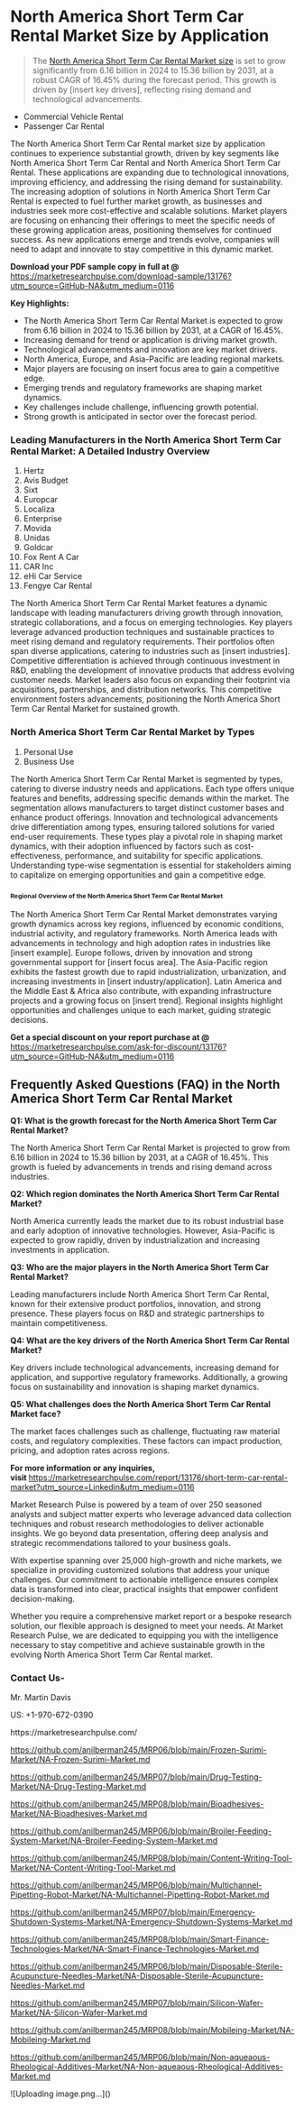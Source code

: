 <h1>North America Short Term Car Rental Market&nbsp;Size by Application</h1><blockquote><p>The <a href="https://marketresearchpulse.com/download-sample/13176?utm_source=GitHub-NA&amp;utm_medium=0116">North America Short Term Car Rental Market size</a> is set to grow significantly from 6.16 billion in 2024 to 15.36 billion by 2031, at a robust CAGR of 16.45% during the forecast period. This growth is driven by [insert key drivers], reflecting rising demand and technological advancements.</p></blockquote><ul><li>Commercial Vehicle Rental<li> Passenger Car Rental</li></ul><p>The North America Short Term Car Rental market size by application continues to experience substantial growth, driven by key segments like North America Short Term Car Rental and North America Short Term Car Rental. These applications are expanding due to technological innovations, improving efficiency, and addressing the rising demand for sustainability. The increasing adoption of solutions in North America Short Term Car Rental is expected to fuel further market growth, as businesses and industries seek more cost-effective and scalable solutions. Market players are focusing on enhancing their offerings to meet the specific needs of these growing application areas, positioning themselves for continued success. As new applications emerge and trends evolve, companies will need to adapt and innovate to stay competitive in this dynamic market.</p><p><strong>Download your PDF sample copy in full at @ </strong><a href="https://marketresearchpulse.com/download-sample/13176?utm_source=GitHub-NA&amp;utm_medium=0116">https://marketresearchpulse.com/download-sample/13176?utm_source=GitHub-NA&amp;utm_medium=0116</a></p><p><strong>Key Highlights: </strong></p><ul><li>The North America Short Term Car Rental Market is expected to grow from 6.16 billion in 2024 to 15.36 billion by 2031, at a CAGR of 16.45%.</li><li>Increasing demand for trend or application is driving market growth.</li><li>Technological advancements and innovation are key market drivers.</li><li>North America, Europe, and Asia-Pacific are leading regional markets.</li><li>Major players are focusing on insert focus area to gain a competitive edge.</li><li>Emerging trends and regulatory frameworks are shaping market dynamics.</li><li>Key challenges include challenge, influencing growth potential.</li><li>Strong growth is anticipated in sector over the forecast period.</li></ul><h3>Leading Manufacturers in the North America Short Term Car Rental Market: A Detailed Industry Overview</h3><ol><li>Hertz</li><li>Avis Budget</li><li>Sixt</li><li>Europcar</li><li>Localiza</li><li>Enterprise</li><li>Movida</li><li>Unidas</li><li>Goldcar</li><li>Fox Rent A Car</li><li>CAR Inc</li><li>eHi Car Service</li><li>Fengye Car Rental</li></ol><div class="flex max-w-full flex-col flex-grow"><div class="min-h-8 text-message flex w-full flex-col items-end gap-2 whitespace-normal break-words [.text-message+&amp;]:mt-5" dir="auto" data-message-author-role="assistant" data-message-id="fd8432e4-4910-450d-b182-61b7bfb0a01f" data-message-model-slug="gpt-4o"><div class="flex w-full flex-col gap-1 empty:hidden first:pt-[3px]"><div class="markdown prose w-full break-words dark:prose-invert light"><p>The North America Short Term Car Rental Market features a dynamic landscape with leading manufacturers driving growth through innovation, strategic collaborations, and a focus on emerging technologies. Key players leverage advanced production techniques and sustainable practices to meet rising demand and regulatory requirements. Their portfolios often span diverse applications, catering to industries such as [insert industries]. Competitive differentiation is achieved through continuous investment in R&amp;D, enabling the development of innovative products that address evolving customer needs. Market leaders also focus on expanding their footprint via acquisitions, partnerships, and distribution networks. This competitive environment fosters advancements, positioning the North America Short Term Car Rental Market for sustained growth.</p></div></div></div></div><h3>North America Short Term Car Rental Market by Types</h3><ol><li>Personal Use<li> Business Use</li></ol><div class="flex max-w-full flex-col flex-grow"><div class="min-h-8 text-message flex w-full flex-col items-end gap-2 whitespace-normal break-words [.text-message+&amp;]:mt-5" dir="auto" data-message-author-role="assistant" data-message-id="084470be-0bb7-4664-bddf-5156b4f41249" data-message-model-slug="gpt-4o-mini"><div class="flex w-full flex-col gap-1 empty:hidden first:pt-[3px]"><div class="markdown prose w-full break-words dark:prose-invert light"><p>The North America Short Term Car Rental Market is segmented by types, catering to diverse industry needs and applications. Each type offers unique features and benefits, addressing specific demands within the market. The segmentation allows manufacturers to target distinct customer bases and enhance product offerings. Innovation and technological advancements drive differentiation among types, ensuring tailored solutions for varied end-user requirements. These types play a pivotal role in shaping market dynamics, with their adoption influenced by factors such as cost-effectiveness, performance, and suitability for specific applications. Understanding type-wise segmentation is essential for stakeholders aiming to capitalize on emerging opportunities and gain a competitive edge.</p></div></div></div></div><h3><span style="font-size: 11px;">Regional Overview of the North America Short Term Car Rental Market</span></h3><div class="flex max-w-full flex-col flex-grow"><div class="min-h-8 text-message flex w-full flex-col items-end gap-2 whitespace-normal break-words [.text-message+&amp;]:mt-5" dir="auto" data-message-author-role="assistant" data-message-id="e9038762-ce64-4e30-91c9-9bd413514231" data-message-model-slug="gpt-4o-mini"><div class="flex w-full flex-col gap-1 empty:hidden first:pt-[3px]"><div class="markdown prose w-full break-words dark:prose-invert light"><p>The North America Short Term Car Rental Market demonstrates varying growth dynamics across key regions, influenced by economic conditions, industrial activity, and regulatory frameworks. North America leads with advancements in technology and high adoption rates in industries like [insert example]. Europe follows, driven by innovation and strong governmental support for [insert focus area]. The Asia-Pacific region exhibits the fastest growth due to rapid industrialization, urbanization, and increasing investments in [insert industry/application]. Latin America and the Middle East &amp; Africa also contribute, with expanding infrastructure projects and a growing focus on [insert trend]. Regional insights highlight opportunities and challenges unique to each market, guiding strategic decisions.</p></div></div></div></div><p><strong>Get a special discount on your report purchase at @ </strong><a href="https://marketresearchpulse.com/ask-for-discount/13176?utm_source=GitHub-NA&amp;utm_medium=0116">https://marketresearchpulse.com/ask-for-discount/13176?utm_source=GitHub-NA&amp;utm_medium=0116</a></p><h2>Frequently Asked Questions (FAQ) in the North America Short Term Car Rental Market</h2><p><strong>Q1: What is the growth forecast for the North America Short Term Car Rental Market?</strong></p><p>The North America Short Term Car Rental Market is projected to grow from 6.16 billion in 2024 to 15.36 billion by 2031, at a CAGR of 16.45%. This growth is fueled by advancements in trends and rising demand across industries.</p><p><strong>Q2: Which region dominates the North America Short Term Car Rental Market?</strong></p><p>North America currently leads the market due to its robust industrial base and early adoption of innovative technologies. However, Asia-Pacific is expected to grow rapidly, driven by industrialization and increasing investments in application.</p><p><strong>Q3: Who are the major players in the North America Short Term Car Rental Market?</strong></p><p>Leading manufacturers include North America Short Term Car Rental, known for their extensive product portfolios, innovation, and strong presence. These players focus on R&amp;D and strategic partnerships to maintain competitiveness.</p><p><strong>Q4: What are the key drivers of the North America Short Term Car Rental Market?</strong></p><p>Key drivers include technological advancements, increasing demand for application, and supportive regulatory frameworks. Additionally, a growing focus on sustainability and innovation is shaping market dynamics.</p><p><strong>Q5: What challenges does the North America Short Term Car Rental Market face?</strong></p><p>The market faces challenges such as challenge, fluctuating raw material costs, and regulatory complexities. These factors can impact production, pricing, and adoption rates across regions.</p><p><strong>For more information or any inquiries, visit&nbsp;</strong><a href="https://marketresearchpulse.com/report/13176/short-term-car-rental-market?utm_source=Linkedin&utm_medium=0116">https://marketresearchpulse.com/report/13176/short-term-car-rental-market?utm_source=Linkedin&utm_medium=0116</a></p><p>Market Research Pulse is powered by a team of over 250 seasoned analysts and subject matter experts who leverage advanced data collection techniques and robust research methodologies to deliver actionable insights. We go beyond data presentation, offering deep analysis and strategic recommendations tailored to your business goals.</p><p>With expertise spanning over 25,000 high-growth and niche markets, we specialize in providing customized solutions that address your unique challenges. Our commitment to actionable intelligence ensures complex data is transformed into clear, practical insights that empower confident decision-making.</p><p>Whether you require a comprehensive market report or a bespoke research solution, our flexible approach is designed to meet your needs. At Market Research Pulse, we are dedicated to equipping you with the intelligence necessary to stay competitive and achieve sustainable growth in the evolving North America Short Term Car Rental market.</p><h3><strong>Contact Us-</strong></h3><p>Mr. Martin Davis</p><p>US: +1-970-672-0390</p><p>https://marketresearchpulse.com/</p><p><a href="https://github.com/anilberman245/MRP06/blob/main/Frozen-Surimi-Market/NA-Frozen-Surimi-Market.md">https://github.com/anilberman245/MRP06/blob/main/Frozen-Surimi-Market/NA-Frozen-Surimi-Market.md</a></p><p><a href="https://github.com/anilberman245/MRP07/blob/main/Drug-Testing-Market/NA-Drug-Testing-Market.md">https://github.com/anilberman245/MRP07/blob/main/Drug-Testing-Market/NA-Drug-Testing-Market.md</a></p><p><a href="https://github.com/anilberman245/MRP08/blob/main/Bioadhesives-Market/NA-Bioadhesives-Market.md">https://github.com/anilberman245/MRP08/blob/main/Bioadhesives-Market/NA-Bioadhesives-Market.md</a></p><p><a href="https://github.com/anilberman245/MRP06/blob/main/Broiler-Feeding-System-Market/NA-Broiler-Feeding-System-Market.md">https://github.com/anilberman245/MRP06/blob/main/Broiler-Feeding-System-Market/NA-Broiler-Feeding-System-Market.md</a></p><p><a href="https://github.com/anilberman245/MRP08/blob/main/Content-Writing-Tool-Market/NA-Content-Writing-Tool-Market.md">https://github.com/anilberman245/MRP08/blob/main/Content-Writing-Tool-Market/NA-Content-Writing-Tool-Market.md</a></p><p><a href="https://github.com/anilberman245/MRP06/blob/main/Multichannel-Pipetting-Robot-Market/NA-Multichannel-Pipetting-Robot-Market.md">https://github.com/anilberman245/MRP06/blob/main/Multichannel-Pipetting-Robot-Market/NA-Multichannel-Pipetting-Robot-Market.md</a></p><p><a href="https://github.com/anilberman245/MRP07/blob/main/Emergency-Shutdown-Systems-Market/NA-Emergency-Shutdown-Systems-Market.md">https://github.com/anilberman245/MRP07/blob/main/Emergency-Shutdown-Systems-Market/NA-Emergency-Shutdown-Systems-Market.md</a></p><p><a href="https://github.com/anilberman245/MRP08/blob/main/Smart-Finance-Technologies-Market/NA-Smart-Finance-Technologies-Market.md">https://github.com/anilberman245/MRP08/blob/main/Smart-Finance-Technologies-Market/NA-Smart-Finance-Technologies-Market.md</a></p><p><a href="https://github.com/anilberman245/MRP06/blob/main/Disposable-Sterile-Acupuncture-Needles-Market/NA-Disposable-Sterile-Acupuncture-Needles-Market.md">https://github.com/anilberman245/MRP06/blob/main/Disposable-Sterile-Acupuncture-Needles-Market/NA-Disposable-Sterile-Acupuncture-Needles-Market.md</a></p><p><a href="https://github.com/anilberman245/MRP07/blob/main/Silicon-Wafer-Market/NA-Silicon-Wafer-Market.md">https://github.com/anilberman245/MRP07/blob/main/Silicon-Wafer-Market/NA-Silicon-Wafer-Market.md</a></p><p><a href="https://github.com/anilberman245/MRP08/blob/main/Mobileing-Market/NA-Mobileing-Market.md">https://github.com/anilberman245/MRP08/blob/main/Mobileing-Market/NA-Mobileing-Market.md</a></p><p><a href="https://github.com/anilberman245/MRP06/blob/main/Non-aqueaous-Rheological-Additives-Market/NA-Non-aqueaous-Rheological-Additives-Market.md">https://github.com/anilberman245/MRP06/blob/main/Non-aqueaous-Rheological-Additives-Market/NA-Non-aqueaous-Rheological-Additives-Market.md</a></p>
![Uploading image.png…]()
